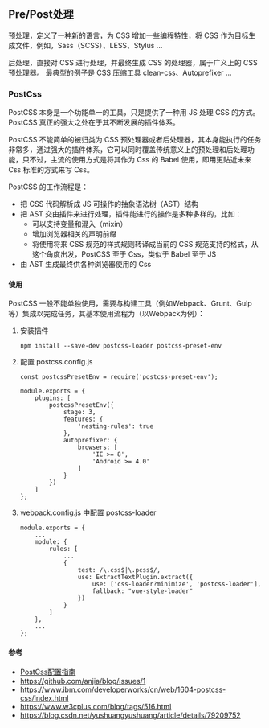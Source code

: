 ## Pre/Post处理

预处理，定义了一种新的语言，为 CSS 增加一些编程特性，将 CSS 作为目标生成文件，例如，Sass（SCSS）、LESS、Stylus ...

后处理，直接对 CSS 进行处理，并最终生成 CSS 的处理器，属于广义上的 CSS 预处理器。 最典型的例子是 CSS 压缩工具 clean-css、Autoprefixer ...

### PostCss

PostCSS 本身是一个功能单一的工具，只是提供了一种用 JS 处理 CSS 的方式。PostCSS 真正的强大之处在于其不断发展的插件体系。

PostCSS 不能简单的被归类为 CSS 预处理器或者后处理器，其本身能执行的任务非常多，通过强大的插件体系，它可以同时覆盖传统意义上的预处理和后处理功能，只不过，主流的使用方式是将其作为 Css 的 Babel 使用，即用更贴近未来 Css 标准的方式来写 Css。

PostCSS 的工作流程是：

* 把 CSS 代码解析成 JS 可操作的抽象语法树（AST）结构
* 把 AST 交由插件来进行处理，插件能进行的操作是多种多样的，比如：
  * 可以支持变量和混入（mixin）
  * 增加浏览器相关的声明前缀
  * 将使用将来 CSS 规范的样式规则转译成当前的 CSS 规范支持的格式，从这个角度出发，PostCSS 至于 Css，类似于 Babel 至于 JS
* 由 AST 生成最终供各种浏览器使用的 Css

#### 使用

PostCSS 一般不能单独使用，需要与构建工具（例如Webpack、Grunt、Gulp等）集成以完成任务，其基本使用流程为（以Webpack为例）：

1. 安装插件

   ```
   npm install --save-dev postcss-loader postcss-preset-env
   ```

2. 配置 postcss.config.js

   ```
   const postcssPresetEnv = require('postcss-preset-env');
   
   module.exports = {
       plugins: [
           postcssPresetEnv({
               stage: 3,
               features: {
                   'nesting-rules': true
               },
               autoprefixer: {
                   browsers: [
                       'IE >= 8',
                       'Android >= 4.0'
                   ]
               }
           })
       ]
   };
   ```

3. webpack.config.js 中配置 postcss-loader

   ```
   module.exports = {
       ...
       module: {
           rules: [
               ...
               {
                   test: /\.css$|\.pcss$/,
                   use: ExtractTextPlugin.extract({
                       use: ['css-loader?minimize', 'postcss-loader'],
                       fallback: "vue-style-loader"
                   })
               }
           ]
       },
       ...
   };
   ```

#### 参考

* [PostCss配置指南](https://github.com/ecmadao/Coding-Guide/blob/master/Notes/CSS/PostCSS%E9%85%8D%E7%BD%AE%E6%8C%87%E5%8C%97.md)
* https://github.com/anjia/blog/issues/1
* https://www.ibm.com/developerworks/cn/web/1604-postcss-css/index.html
* https://www.w3cplus.com/blog/tags/516.html
* https://blog.csdn.net/yushuangyushuang/article/details/79209752


